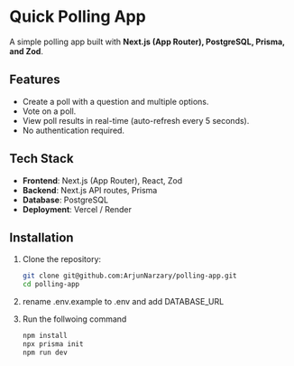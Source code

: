 # Quick Polling App

A simple polling app built with **Next.js (App Router), PostgreSQL, Prisma, and Zod**.

## Features

- Create a poll with a question and multiple options.
- Vote on a poll.
- View poll results in real-time (auto-refresh every 5 seconds).
- No authentication required.

## Tech Stack

- **Frontend**: Next.js (App Router), React, Zod
- **Backend**: Next.js API routes, Prisma
- **Database**: PostgreSQL
- **Deployment**: Vercel / Render

## Installation

1. Clone the repository:

   ```sh
   git clone git@github.com:ArjunNarzary/polling-app.git
   cd polling-app
   ```

2. rename .env.example to .env and add DATABASE_URL

3. Run the follwoing command

   ```sh
   npm install
   npx prisma init
   npm run dev
   ```
